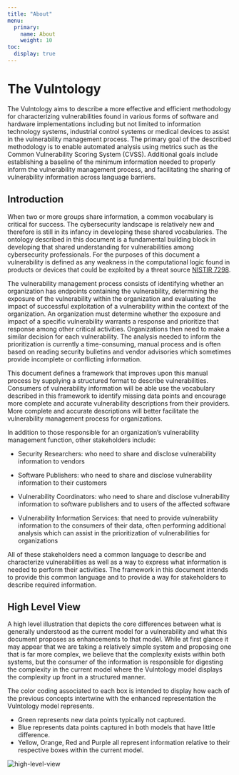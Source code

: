 ```yaml
---
title: "About"
menu:
  primary:
    name: About
    weight: 10
toc:
  display: true
---
```


# The Vulntology

The Vulntology aims to describe a more effective and efficient methodology for characterizing vulnerabilities found in various forms of software and hardware implementations including but not limited to information technology systems, industrial control systems or medical devices to assist in the vulnerability management process. The primary goal of the described methodology is to enable automated analysis using metrics such as the Common Vulnerability Scoring System (CVSS). Additional goals include establishing a baseline of the minimum information needed to properly inform the vulnerability management process, and facilitating the sharing of vulnerability information across language barriers.

## Introduction

When two or more groups share information, a common vocabulary is critical for success. The cybersecurity landscape is relatively new and therefore is still in its infancy in developing these shared vocabularies. The ontology described in this document is a fundamental building block in developing that shared understanding for vulnerabilities among cybersecurity professionals. For the purposes of this document a vulnerability is defined as any weakness in the computational logic found in products or devices that could be exploited by a threat source [NISTIR 7298](https://csrc.nist.gov/pubs/ir/7298/r3/final).

The vulnerability management process consists of identifying whether an organization has endpoints containing the vulnerability, determining the exposure of the vulnerability within the organization and evaluating the impact of successful exploitation of a vulnerability within the context of the organization. An organization must determine whether the exposure and impact of a specific vulnerability warrants a response and prioritize that response among other critical activities. Organizations then need to make a similar decision for each vulnerability. The analysis needed to inform the prioritization is currently a time-consuming, manual process and is often based on reading security bulletins and vendor advisories which sometimes provide incomplete or conflicting information.

This document defines a framework that improves upon this manual process by supplying a structured format to describe vulnerabilities. Consumers of vulnerability information will be able use the vocabulary described in this framework to identify missing data points and encourage more complete and accurate vulnerability descriptions from their providers. More complete and accurate descriptions will better facilitate the vulnerability management process for organizations.

In addition to those responsible for an organization’s vulnerability management function, other stakeholders include:

* Security Researchers: who need to share and disclose vulnerability information to vendors

* Software Publishers: who need to share and disclose vulnerability information to their customers

* Vulnerability Coordinators: who need to share and disclose vulnerability information to software publishers and to users of the affected software

* Vulnerability Information Services: that need to provide vulnerability information to the consumers of their data, often performing additional analysis which can assist in the prioritization of vulnerabilities for organizations

All of these stakeholders need a common language to describe and characterize vulnerabilities as well as a way to express what information is needed to perform their activities. The framework in this document intends to provide this common language and to provide a way for stakeholders to describe required information.

## High Level View

A high level illustration that depicts the core differences between what is generally understood as the current model for a vulnerability and what this document proposes as enhancements to that model. While at first glance it may appear that we are taking a relatively simple system and proposing one that is far more complex, we believe that the complexity exists within both systems, but the consumer of the information is responsible for digesting the complexity in the current model where the Vulntology model displays the complexity up front in a structured manner.

The color coding associated to each box is intended to display how each of the previous concepts intertwine with the enhanced representation the Vulntology model represents.

- Green represents new data points typically not captured.
- Blue represents data points captured in both models that have little difference.
- Yellow, Orange, Red and Purple all represent information relative to their respective boxes within the current model.

![high-level-view](/figures/high-level-view.png "High Level View")


